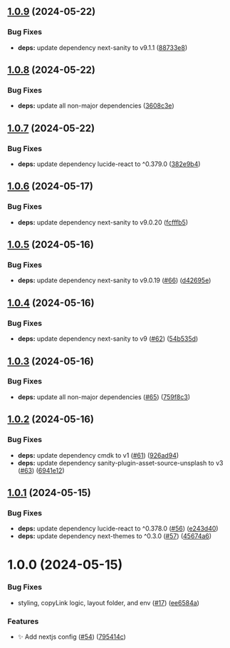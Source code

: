 ## [1.0.9](https://github.com/edwinhern/portfolio-v1/compare/v1.0.8...v1.0.9) (2024-05-22)


### Bug Fixes

* **deps:** update dependency next-sanity to v9.1.1 ([88733e8](https://github.com/edwinhern/portfolio-v1/commit/88733e864bec838cb027980942f896fd5873f126))

## [1.0.8](https://github.com/edwinhern/portfolio-v1/compare/v1.0.7...v1.0.8) (2024-05-22)


### Bug Fixes

* **deps:** update all non-major dependencies ([3608c3e](https://github.com/edwinhern/portfolio-v1/commit/3608c3ebcfc335f69825c11df460ca0867a28ee0))

## [1.0.7](https://github.com/edwinhern/portfolio-v1/compare/v1.0.6...v1.0.7) (2024-05-22)


### Bug Fixes

* **deps:** update dependency lucide-react to ^0.379.0 ([382e9b4](https://github.com/edwinhern/portfolio-v1/commit/382e9b4ceabf9b2a67071f5a1b8484ddca4a1bb5))

## [1.0.6](https://github.com/edwinhern/portfolio-v1/compare/v1.0.5...v1.0.6) (2024-05-17)


### Bug Fixes

* **deps:** update dependency next-sanity to v9.0.20 ([fcfffb5](https://github.com/edwinhern/portfolio-v1/commit/fcfffb5b1871af35b3b7c71c87d335ea9a0d18ed))

## [1.0.5](https://github.com/edwinhern/portfolio-v1/compare/v1.0.4...v1.0.5) (2024-05-16)


### Bug Fixes

* **deps:** update dependency next-sanity to v9.0.19 ([#66](https://github.com/edwinhern/portfolio-v1/issues/66)) ([d42695e](https://github.com/edwinhern/portfolio-v1/commit/d42695e1daf035933dbf9a4dd9f57fa9b83e136b))

## [1.0.4](https://github.com/edwinhern/portfolio-v1/compare/v1.0.3...v1.0.4) (2024-05-16)


### Bug Fixes

* **deps:** update dependency next-sanity to v9 ([#62](https://github.com/edwinhern/portfolio-v1/issues/62)) ([54b535d](https://github.com/edwinhern/portfolio-v1/commit/54b535d33356c85d491ad40f54b9d0bcdda0920e))

## [1.0.3](https://github.com/edwinhern/portfolio-v1/compare/v1.0.2...v1.0.3) (2024-05-16)

### Bug Fixes

- **deps:** update all non-major dependencies ([#65](https://github.com/edwinhern/portfolio-v1/issues/65)) ([759f8c3](https://github.com/edwinhern/portfolio-v1/commit/759f8c3876f96eea557ef29dd38879954530d739))

## [1.0.2](https://github.com/edwinhern/portfolio-v1/compare/v1.0.1...v1.0.2) (2024-05-16)

### Bug Fixes

- **deps:** update dependency cmdk to v1 ([#61](https://github.com/edwinhern/portfolio-v1/issues/61)) ([926ad94](https://github.com/edwinhern/portfolio-v1/commit/926ad940be70c82ad52c6ed3e92599fb689470f8))
- **deps:** update dependency sanity-plugin-asset-source-unsplash to v3 ([#63](https://github.com/edwinhern/portfolio-v1/issues/63)) ([6941e12](https://github.com/edwinhern/portfolio-v1/commit/6941e121f494cbbaf35f67955321be12c6b61816))

## [1.0.1](https://github.com/edwinhern/portfolio-v1/compare/v1.0.0...v1.0.1) (2024-05-15)

### Bug Fixes

- **deps:** update dependency lucide-react to ^0.378.0 ([#56](https://github.com/edwinhern/portfolio-v1/issues/56)) ([e243d40](https://github.com/edwinhern/portfolio-v1/commit/e243d40dc031a1c145bb11f83431ff6f24504051))
- **deps:** update dependency next-themes to ^0.3.0 ([#57](https://github.com/edwinhern/portfolio-v1/issues/57)) ([45674a6](https://github.com/edwinhern/portfolio-v1/commit/45674a620d29904f9f55928df69561807ade9008))

# 1.0.0 (2024-05-15)

### Bug Fixes

- styling, copyLink logic, layout folder, and env ([#17](https://github.com/edwinhern/portfolio-v1/issues/17)) ([ee6584a](https://github.com/edwinhern/portfolio-v1/commit/ee6584a31597636bb7b176597e56d76e446f68f6))

### Features

- :sparkles: Add nextjs config ([#54](https://github.com/edwinhern/portfolio-v1/issues/54)) ([795414c](https://github.com/edwinhern/portfolio-v1/commit/795414cf786fbf8cff15dbbd79ab7a3d1db1231b))
